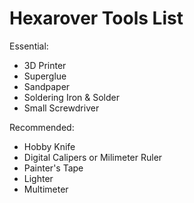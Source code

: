 Hexarover Tools List
====

Essential:

- 3D Printer
- Superglue
- Sandpaper
- Soldering Iron & Solder
- Small Screwdriver

Recommended:

- Hobby Knife
- Digital Calipers or Milimeter Ruler
- Painter's Tape
- Lighter
- Multimeter